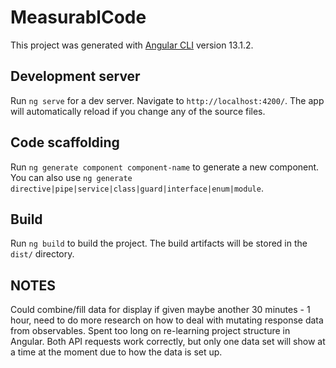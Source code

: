 # MeasurablCode

This project was generated with [Angular CLI](https://github.com/angular/angular-cli) version 13.1.2.

## Development server

Run `ng serve` for a dev server. Navigate to `http://localhost:4200/`. The app will automatically reload if you change any of the source files.

## Code scaffolding

Run `ng generate component component-name` to generate a new component. You can also use `ng generate directive|pipe|service|class|guard|interface|enum|module`.

## Build

Run `ng build` to build the project. The build artifacts will be stored in the `dist/` directory.

## NOTES

Could combine/fill data for display if given maybe another 30 minutes - 1 hour, need to do more research on how to deal with mutating response data from observables. Spent too long on re-learning project structure in Angular. Both API requests work correctly, but only one data set will show at a time at the moment due to how the data is set up.
